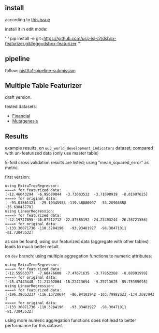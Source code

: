 ## install

according to [this issue](https://gitlab.com/datadrivendiscovery/metadata/issues/30)

install it in edit mode:

'''
pip install -e git+https://github.com/usc-isi-i2/dsbox-featurizer.git#egg=dsbox-featurizer
'''


## pipeline

follow: [nist/ta1-pipeline-submission](https://gitlab.datadrivendiscovery.org/nist/ta1-pipeline-submission/tree/master)

## Multiple Table Featurizer

draft version.

tested datasets:


* [Financial](https://relational.fit.cvut.cz/dataset/Financial)
* [Mutagenesis](https://relational.fit.cvut.cz/dataset/Mutagenesis)


## Results
example results, on `uu3_world_development_indicators` dataset; compared with un-featurized data (only use master table)

5-fold cross validation results are listed; using "mean_squared_error" as metric

first version:

```
using ExtraTreeRegressor:
====> for featurized data:
[-12.46043294  -6.95689044  -3.73603532  -3.71090919  -8.01907025]
====> for original data:
[ -93.01861321  -29.19345933 -119.48080097  -53.20908888  -36.69043778]
using LinearRegression:
====> for featurized data:
[-42.19727895 -30.07312712 -22.37585192 -24.23403244 -26.36721586]
====> for original data:
[-133.30071736 -110.3284196   -93.93481927  -98.30471911  -81.73845532]
```


as can be found, using our featurized data (aggregate with other tables) leads to much better result.


on `dev` branch: using multiple aggregation functions to numeric attributes:

```
using ExtraTreeRegressor:    
====> for featurized data:   
[-12.55563377  -7.68476608  -7.47071635  -3.77852268  -8.08901999]                                                    
====> for original data:     
[-45.47443448 -11.21202864 -18.22413694  -9.25713625 -85.75955098]                                                    
using LinearRegression:      
====> for featurized data:   
[-196.39653237 -116.13720674  -86.94102942 -103.79982623 -134.2683943 ]                                               
====> for original data:     
[-133.30071736 -110.3284196   -93.93481927  -98.30471911  -81.73845532] 
```

using more numeric aggregation functions does not lead to better performance  for this dataset.
